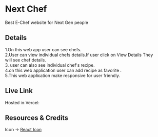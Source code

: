 # Next Chef

Best E-Chef website for Next Gen people

## Details
1.On this web app user can see chefs. <br>
2.User can view individual chefs details.If user click on View Details They will see chef details. <br>
3. user can also see individual chef's recipe. <br>
4.on this web application user can add recipe as favorite . <br>
5.This web application make responsive for user friendly.



## Live Link

Hosted in Vercel: 

## Resources & Credits

Icon -> [React Icon](https://react-icons.github.io/react-icons/)


